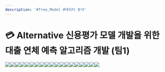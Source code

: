 ```yaml
---
description: '#Tree_Model #데이터 분석'
---
```


# 💳 Alternative 신용평가 모델 개발을 위한 대출 연체 예측 알고리즘 개발 (팀1)

![](<../../../../.gitbook/assets/Untitled (17).png>)![](<../../../../.gitbook/assets/Untitled 1 (18).png>)![](<../../../../.gitbook/assets/Untitled 2 (17).png>)![](<../../../../.gitbook/assets/Untitled 3 (18).png>)![](<../../../../.gitbook/assets/Untitled 4 (17).png>)![](<../../../../.gitbook/assets/Untitled 5 (17).png>)![](<../../../../.gitbook/assets/Untitled 6 (18).png>)![](<../../../../.gitbook/assets/Untitled 7 (16).png>)![](<../../../../.gitbook/assets/Untitled 8 (16).png>)![](<../../../../.gitbook/assets/Untitled 9 (18).png>)![](<../../../../.gitbook/assets/Untitled 10 (16).png>)![](<../../../../.gitbook/assets/Untitled 11 (7).png>)![](<../../../../.gitbook/assets/Untitled 12 (6).png>)![](<../../../../.gitbook/assets/Untitled 13 (4).png>)![](<../../../../.gitbook/assets/Untitled 14 (4).png>)![](<../../../../.gitbook/assets/Untitled 15 (7).png>)![](<../../../../.gitbook/assets/Untitled 16 (6).png>)![](<../../../../.gitbook/assets/Untitled 17 (7).png>)![](<../../../../.gitbook/assets/Untitled 18 (4).png>)
